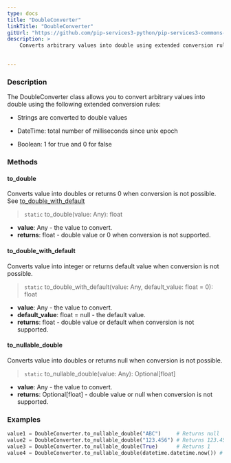 ```yaml
---
type: docs
title: "DoubleConverter"
linkTitle: "DoubleConverter"
gitUrl: "https://github.com/pip-services3-python/pip-services3-commons-python"
description: > 
    Converts arbitrary values into double using extended conversion rules.

   
---
```


### Description

The DoubleConverter class allows you to convert arbitrary values into double using the following extended conversion rules:

 - Strings are converted to double values

 - DateTime: total number of milliseconds since unix epoсh
    
 - Boolean: 1 for true and 0 for false  

### Methods

#### to_double
Converts value into doubles or returns 0 when conversion is not possible.  
See [to_double_with_default](#to_double_with_default)

> `static` to_double(value: Any): float

- **value**: Any - the value to convert.
- **returns**: float - double value or 0 when conversion is not supported.

#### to_double_with_default
Converts value into integer or returns default value when conversion is not possible.

> `static` to_double_with_default(value: Any, default_value: float = 0): float

- **value**: Any - the value to convert.
- **default_value**: float = null - the default value.
- **returns**: float - double value or default when conversion is not supported.

#### to_nullable_double
Converts value into doubles or returns null when conversion is not possible.

> `static` to_nullable_double(value: Any): Optional[float]

- **value**: Any - the value to convert.
- **returns**: Optional[float] - double value or null when conversion is not supported.

### Examples

```python
value1 = DoubleConverter.to_nullable_double("ABC")     # Returns null
value2 = DoubleConverter.to_nullable_double("123.456") # Returns 123.456
value3 = DoubleConverter.to_nullable_double(True)      # Returns 1
value4 = DoubleConverter.to_nullable_double(datetime.datetime.now()) # Returns current milliseconds (E.g. 1619812281454)

```
